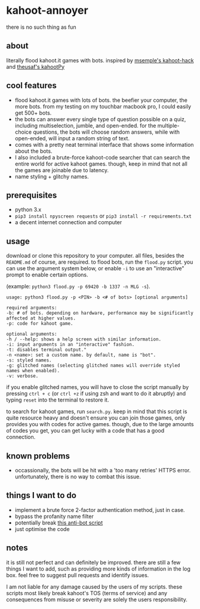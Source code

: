 # kahoot-annoyer
there is no such thing as fun

## about
literally flood kahoot.it games with bots.
inspired by [msemple's kahoot-hack](https://github.com/msemple1111/kahoot-hack) and [theusaf's kahootPy](https://github.com/theusaf/KahootPY)

## cool features
- flood kahoot.it games with lots of bots. the beefier your computer, the more bots. from my testing on my touchbar macbook pro, I could easily get 500+ bots.
- the bots can answer every single type of question possible on a quiz, including multiselection, jumble, and open-ended. for the multiple-choice questions, the bots will choose random answers, while with open-ended, will input a random string of text.
- comes with a pretty neat terminal interface that shows some information about the bots.
- I also included a brute-force kahoot-code searcher that can search the entire world for active kahoot games. though, keep in mind that not all the games are joinable due to latency.
- name styling + glitchy names.

## prerequisites
- python 3.x
- `pip3 install npyscreen requests` or `pip3 install -r requirements.txt`
- a decent internet connection and computer

## usage
download or clone this repository to your computer. all files, besides the `README.md` of course, are required.
to flood bots, run the `flood.py` script. you can use the argument system below, or enable `-i` to use an "interactive" prompt to enable certain options.

(example: `python3 flood.py -p 69420 -b 1337 -n MLG -s`).
```
usage: python3 flood.py -p <PIN> -b <# of bots> [optional arguments]

required arguments:
-b: # of bots. depending on hardware, performance may be significantly affected at higher values.
-p: code for kahoot game.

optional arguments:
-h / --help: shows a help screen with similar information.
-i: input arguments in an "interactive" fashion.
-t: disables terminal output."
-n <name>: set a custom name. by default, name is "bot".
-s: styled names.
-g: glitched names (selecting glitched names will override styled names when enabled).
-v: verbose.
```
if you enable glitched names, you will have to close the script manually by pressing `ctrl + c` (or `ctrl +z` if using zsh and want to do it abruptly) and typing `reset` into the terminal to restore it.

to search for kahoot games, run `search.py`. keep in mind that this script is quite resource heavy and doesn't ensure you can join those games, only provides you with codes for active games. though, due to the large amounts of codes you get, you can get lucky with a code that has a good connection.

## known problems

- occassionally, the bots will be hit with a 'too many retries' HTTPS error. unfortunately, there is no way to combat this issue.

## things I want to do
- implement a brute force 2-factor authentication method, just in case.
- bypass the profanity name filter
- potentially break [this anti-bot script](https://github.com/theusaf/kahoot-antibot)
- just optimise the code

## notes
it is still not perfect and can definitely be improved. there are still a few things I want to add, such as providing more kinds of information in the log box.
feel free to suggest pull requests and identify issues.

I am not liable for any damage caused by the users of my scripts. these scripts most likely break kahoot's TOS (terms of service) and any consequences from misuse or severity are solely the users responsibility.
